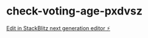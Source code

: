 # check-voting-age-pxdvsz

[Edit in StackBlitz next generation editor ⚡️](https://stackblitz.com/~/github.com/estrella1245/check-voting-age-pxdvsz)